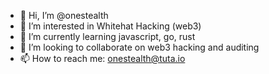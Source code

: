 - 👋 Hi, I’m @onestealth
- 👀 I’m interested in Whitehat Hacking (web3)
- 🌱 I’m currently learning javascript, go, rust
- 💞️ I’m looking to collaborate on web3 hacking and auditing
- 📫 How to reach me: onestealth@tuta.io
<!---
onestealth/onestealth is a ✨ special ✨ repository because its `README.md` (this file) appears on your GitHub profile.
You can click the Preview link to take a look at your changes.
--->
